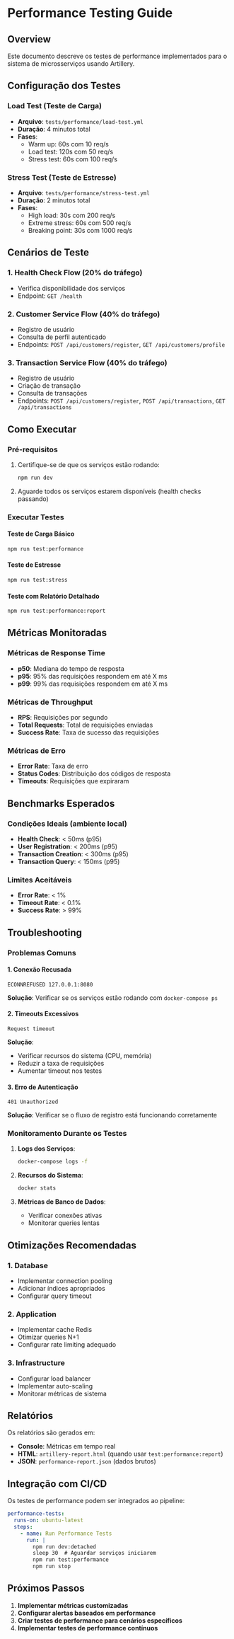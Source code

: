 # Performance Testing Guide

## Overview

Este documento descreve os testes de performance implementados para o sistema de microsserviços usando Artillery.

## Configuração dos Testes

### Load Test (Teste de Carga)
- **Arquivo**: `tests/performance/load-test.yml`
- **Duração**: 4 minutos total
- **Fases**:
  - Warm up: 60s com 10 req/s
  - Load test: 120s com 50 req/s
  - Stress test: 60s com 100 req/s

### Stress Test (Teste de Estresse)
- **Arquivo**: `tests/performance/stress-test.yml`
- **Duração**: 2 minutos total
- **Fases**:
  - High load: 30s com 200 req/s
  - Extreme stress: 60s com 500 req/s
  - Breaking point: 30s com 1000 req/s

## Cenários de Teste

### 1. Health Check Flow (20% do tráfego)
- Verifica disponibilidade dos serviços
- Endpoint: `GET /health`

### 2. Customer Service Flow (40% do tráfego)
- Registro de usuário
- Consulta de perfil autenticado
- Endpoints: `POST /api/customers/register`, `GET /api/customers/profile`

### 3. Transaction Service Flow (40% do tráfego)
- Registro de usuário
- Criação de transação
- Consulta de transações
- Endpoints: `POST /api/customers/register`, `POST /api/transactions`, `GET /api/transactions`

## Como Executar

### Pré-requisitos
1. Certifique-se de que os serviços estão rodando:
   ```bash
   npm run dev
   ```

2. Aguarde todos os serviços estarem disponíveis (health checks passando)

### Executar Testes

#### Teste de Carga Básico
```bash
npm run test:performance
```

#### Teste de Estresse
```bash
npm run test:stress
```

#### Teste com Relatório Detalhado
```bash
npm run test:performance:report
```

## Métricas Monitoradas

### Métricas de Response Time
- **p50**: Mediana do tempo de resposta
- **p95**: 95% das requisições respondem em até X ms
- **p99**: 99% das requisições respondem em até X ms

### Métricas de Throughput
- **RPS**: Requisições por segundo
- **Total Requests**: Total de requisições enviadas
- **Success Rate**: Taxa de sucesso das requisições

### Métricas de Erro
- **Error Rate**: Taxa de erro
- **Status Codes**: Distribuição dos códigos de resposta
- **Timeouts**: Requisições que expiraram

## Benchmarks Esperados

### Condições Ideais (ambiente local)
- **Health Check**: < 50ms (p95)
- **User Registration**: < 200ms (p95)
- **Transaction Creation**: < 300ms (p95)
- **Transaction Query**: < 150ms (p95)

### Limites Aceitáveis
- **Error Rate**: < 1%
- **Timeout Rate**: < 0.1%
- **Success Rate**: > 99%

## Troubleshooting

### Problemas Comuns

#### 1. Conexão Recusada
```
ECONNREFUSED 127.0.0.1:8080
```
**Solução**: Verificar se os serviços estão rodando com `docker-compose ps`

#### 2. Timeouts Excessivos
```
Request timeout
```
**Solução**: 
- Verificar recursos do sistema (CPU, memória)
- Reduzir a taxa de requisições
- Aumentar timeout nos testes

#### 3. Erro de Autenticação
```
401 Unauthorized
```
**Solução**: Verificar se o fluxo de registro está funcionando corretamente

### Monitoramento Durante os Testes

1. **Logs dos Serviços**:
   ```bash
   docker-compose logs -f
   ```

2. **Recursos do Sistema**:
   ```bash
   docker stats
   ```

3. **Métricas de Banco de Dados**:
   - Verificar conexões ativas
   - Monitorar queries lentas

## Otimizações Recomendadas

### 1. Database
- Implementar connection pooling
- Adicionar índices apropriados
- Configurar query timeout

### 2. Application
- Implementar cache Redis
- Otimizar queries N+1
- Configurar rate limiting adequado

### 3. Infrastructure
- Configurar load balancer
- Implementar auto-scaling
- Monitorar métricas de sistema

## Relatórios

Os relatórios são gerados em:
- **Console**: Métricas em tempo real
- **HTML**: `artillery-report.html` (quando usar `test:performance:report`)
- **JSON**: `performance-report.json` (dados brutos)

## Integração com CI/CD

Os testes de performance podem ser integrados ao pipeline:

```yaml
performance-tests:
  runs-on: ubuntu-latest
  steps:
    - name: Run Performance Tests
      run: |
        npm run dev:detached
        sleep 30  # Aguardar serviços iniciarem
        npm run test:performance
        npm run stop
```

## Próximos Passos

1. **Implementar métricas customizadas**
2. **Configurar alertas baseados em performance**
3. **Criar testes de performance para cenários específicos**
4. **Implementar testes de performance contínuos**